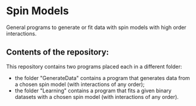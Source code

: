 # Spin Models
General programs to generate or fit data with spin models with high order interactions.

## Contents of the repository:
This repository contains two programs placed each in a different folder:
  - the folder "GenerateData" contains a program that generates data from a chosen spin model (with interactions of any order);
  - the folder "Learning" contains a program that fits a given binary datasets with a chosen spin model (with interactions of any order).
